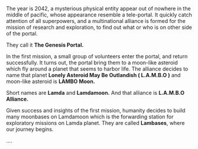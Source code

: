 The year is 2042, a mysterious physical entity appear out of nowhere in the middle of pacific, whose appearance resemble a tele-portal. It quickly catch attention of all superpowers, and a multinational alliance is formed for the mission of research and exploration, to find out what or who is on other side of the portal.

They call it **The Genesis Portal.**

In the first mission, a small group of volunteers enter the portal, and return successfully. It turns out, the portal bring them to a moon-like asteroid which fly around a planet that seems to harbor life. The alliance decides to name that planet **Lonely Asteroid May Be Outlandish ( L.A.M.B.O )** and moon-like asteroid is **LAMBO Moon.**

Short names are **Lamda** and **Lamdamoon.** And that alliance is **L.A.M.B.O Alliance.**

Given success and insights of the first mission, humanity decides to build many moonbases on Lamdamoon which is the forwarding station for exploratory missions on Lamda planet. They are called **Lambases**, where our journey begins.

....